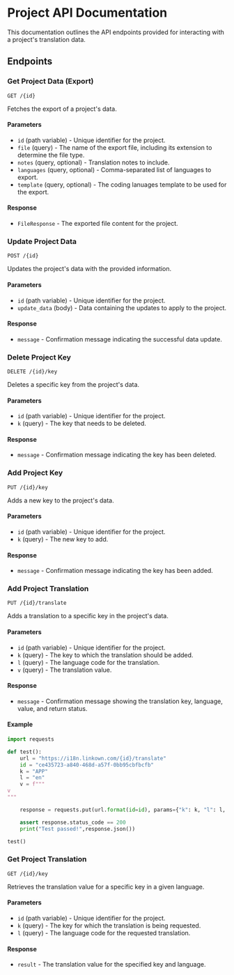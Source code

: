 # Project API Documentation

This documentation outlines the API endpoints provided for interacting with a project's translation data.

## Endpoints

### Get Project Data (Export)

`GET /{id}`

Fetches the export of a project's data.

#### Parameters

- `id` (path variable) - Unique identifier for the project.
- `file` (query) - The name of the export file, including its extension to determine the file type.
- `notes` (query, optional) - Translation notes to include.
- `languages` (query, optional) - Comma-separated list of languages to export.
- `template` (query, optional) - The coding lanuages template to be used for the export.

#### Response

- `FileResponse` - The exported file content for the project.

### Update Project Data

`POST /{id}`

Updates the project's data with the provided information.

#### Parameters

- `id` (path variable) - Unique identifier for the project.
- `update_data` (body) - Data containing the updates to apply to the project.

#### Response

- `message` - Confirmation message indicating the successful data update.

### Delete Project Key

`DELETE /{id}/key`

Deletes a specific key from the project's data.

#### Parameters

- `id` (path variable) - Unique identifier for the project.
- `k` (query) - The key that needs to be deleted.

#### Response

- `message` - Confirmation message indicating the key has been deleted.

### Add Project Key

`PUT /{id}/key`

Adds a new key to the project's data.

#### Parameters

- `id` (path variable) - Unique identifier for the project.
- `k` (query) - The new key to add.

#### Response

- `message` - Confirmation message indicating the key has been added.

### Add Project Translation

`PUT /{id}/translate`

Adds a translation to a specific key in the project's data.

#### Parameters

- `id` (path variable) - Unique identifier for the project.
- `k` (query) - The key to which the translation should be added.
- `l` (query) - The language code for the translation.
- `v` (query) - The translation value.

#### Response

- `message` - Confirmation message showing the translation key, language, value, and return status.

#### Example

```python
import requests

def test():
    url = "https://i18n.linkown.com/{id}/translate"
    id = "ce435723-a840-468d-a57f-0bb95cbfbcfb"
    k = "APP"
    l = "en"
    v = f"""
v
"""

    response = requests.put(url.format(id=id), params={"k": k, "l": l, "v": v})

    assert response.status_code == 200
    print("Test passed!",response.json())

test()
```

### Get Project Translation

`GET /{id}/key`

Retrieves the translation value for a specific key in a given language.

#### Parameters

- `id` (path variable) - Unique identifier for the project.
- `k` (query) - The key for which the translation is being requested.
- `l` (query) - The language code for the requested translation.

#### Response

- `result` - The translation value for the specified key and language.
```